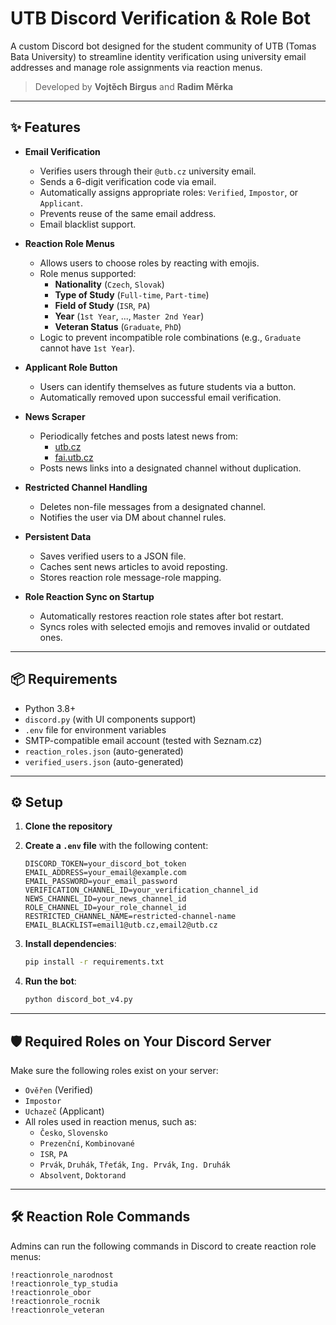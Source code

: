# UTB Discord Verification & Role Bot

A custom Discord bot designed for the student community of UTB (Tomas Bata University) to streamline identity verification using university email addresses and manage role assignments via reaction menus.

> Developed by **Vojtěch Birgus** and **Radim Měrka**

---

## ✨ Features

- **Email Verification**
  - Verifies users through their `@utb.cz` university email.
  - Sends a 6-digit verification code via email.
  - Automatically assigns appropriate roles: `Verified`, `Impostor`, or `Applicant`.
  - Prevents reuse of the same email address.
  - Email blacklist support.

- **Reaction Role Menus**
  - Allows users to choose roles by reacting with emojis.
  - Role menus supported:
    - **Nationality** (`Czech`, `Slovak`)
    - **Type of Study** (`Full-time`, `Part-time`)
    - **Field of Study** (`ISR`, `PA`)
    - **Year** (`1st Year`, ..., `Master 2nd Year`)
    - **Veteran Status** (`Graduate`, `PhD`)
  - Logic to prevent incompatible role combinations (e.g., `Graduate` cannot have `1st Year`).

- **Applicant Role Button**
  - Users can identify themselves as future students via a button.
  - Automatically removed upon successful email verification.

- **News Scraper**
  - Periodically fetches and posts latest news from:
    - [utb.cz](https://www.utb.cz)
    - [fai.utb.cz](https://fai.utb.cz)
  - Posts news links into a designated channel without duplication.

- **Restricted Channel Handling**
  - Deletes non-file messages from a designated channel.
  - Notifies the user via DM about channel rules.

- **Persistent Data**
  - Saves verified users to a JSON file.
  - Caches sent news articles to avoid reposting.
  - Stores reaction role message-role mapping.

- **Role Reaction Sync on Startup**
  - Automatically restores reaction role states after bot restart.
  - Syncs roles with selected emojis and removes invalid or outdated ones.

---

## 📦 Requirements

- Python 3.8+
- `discord.py` (with UI components support)
- `.env` file for environment variables
- SMTP-compatible email account (tested with Seznam.cz)
- `reaction_roles.json` (auto-generated)
- `verified_users.json` (auto-generated)

---

## ⚙️ Setup

1. **Clone the repository**

2. **Create a `.env` file** with the following content:

    ```env
    DISCORD_TOKEN=your_discord_bot_token
    EMAIL_ADDRESS=your_email@example.com
    EMAIL_PASSWORD=your_email_password
    VERIFICATION_CHANNEL_ID=your_verification_channel_id
    NEWS_CHANNEL_ID=your_news_channel_id
    ROLE_CHANNEL_ID=your_role_channel_id
    RESTRICTED_CHANNEL_NAME=restricted-channel-name
    EMAIL_BLACKLIST=email1@utb.cz,email2@utb.cz
    ```

3. **Install dependencies**:

    ```bash
    pip install -r requirements.txt
    ```

4. **Run the bot**:

    ```bash
    python discord_bot_v4.py
    ```

---

## 🛡 Required Roles on Your Discord Server

Make sure the following roles exist on your server:

- `Ověřen` (Verified)
- `Impostor`
- `Uchazeč` (Applicant)
- All roles used in reaction menus, such as:
  - `Česko`, `Slovensko`
  - `Prezenční`, `Kombinované`
  - `ISR`, `PA`
  - `Prvák`, `Druhák`, `Třeťák`, `Ing. Prvák`, `Ing. Druhák`
  - `Absolvent`, `Doktorand`

---

## 🛠 Reaction Role Commands

Admins can run the following commands in Discord to create reaction role menus:

```text
!reactionrole_narodnost
!reactionrole_typ_studia
!reactionrole_obor
!reactionrole_rocnik
!reactionrole_veteran
